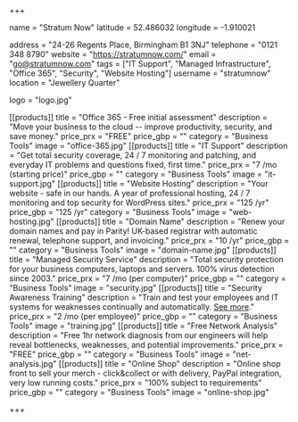 +++

name = "Stratum Now"
latitude = 52.486032
longitude = -1.910021

address = "24-26 Regents Place, Birmingham B1 3NJ"
telephone = "0121 348 8790"
website = "https://stratumnow.com/"
email = "go@stratumnow.com"
tags = ["IT Support", "Managed Infrastructure", "Office 365", "Security", "Website Hosting"]
username = "stratumnow"
location = "Jewellery Quarter"

logo = "logo.jpg"

[[products]]
  title = "Office 365 - Free initial assessment"
  description = "Move your business to the cloud -- improve productivity, security, and save money."
  price_prx = "FREE"
  price_gbp = ""
  category = "Business Tools"
  image = "office-365.jpg"
[[products]]
  title = "IT Support"
  description = "Get total security coverage, 24 / 7 monitoring and patching, and everyday IT problems and questions fixed, first time."
  price_prx = "7 /mo (starting price)"
  price_gbp = ""
  category = "Business Tools"
  image = "it-support.jpg"
[[products]]
  title = "Website Hosting"
  description = "Your website - safe in our hands. A year of professional hosting, 24 / 7 monitoring and top security for WordPress sites."
  price_prx = "125 /yr"
  price_gbp = "125 /yr"
  category = "Business Tools"
  image = "web-hosting.jpg"
[[products]]
  title = "Domain Name"
  description = "Renew your domain names and pay in Parity! UK-based registrar with automatic renewal, telephone support, and invoicing."
  price_prx = "10 /yr"
  price_gbp = ""
  category = "Business Tools"
  image = "domain-name.jpg"
[[products]]
  title = "Managed Security Service"
  description = "Total security protection for your business computers, laptops and servers. 100% virus detection since 2003."
  price_prx = "7 /mo (per computer)"
  price_gbp = ""
  category = "Business Tools"
  image = "security.jpg"
[[products]]
  title = "Security Awareness Training"
  description = "Train and test your employees and IT systems for weaknesses continually and automatically. [See more](https://stratumnow.com/services/user-security-awareness-training-phishing-testing/)."
  price_prx = "2 /mo (per employee)"
  price_gbp = ""
  category = "Business Tools"
  image = "training.jpg"
[[products]]
  title = "Free Network Analysis"
  description = "Free 1hr network diagnosis from our engineers will help reveal bottlenecks, weaknesses, and potential improvements."
  price_prx = "FREE"
  price_gbp = ""
  category = "Business Tools"
  image = "net-analysis.jpg"
[[products]]
  title = "Online Shop"
  description = "Online shop front to sell your merch - click&collect or with delivery, PayPal integration, very low running costs."
  price_prx = "100% subject to requirements"
  price_gbp = ""
  category = "Business Tools"
  image = "online-shop.jpg"

+++

